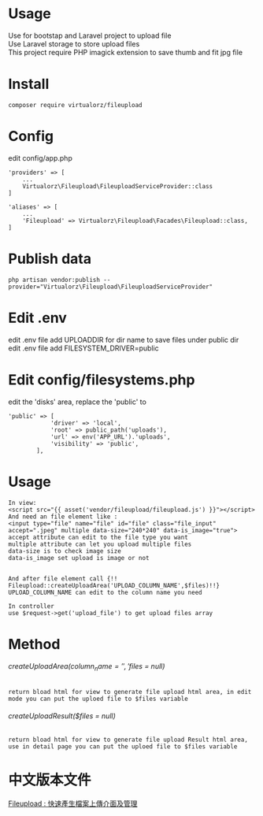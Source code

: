 # Usage
Use for bootstap and Laravel project to upload file <br />
Use Laravel storage to store upload files <br />
This project require PHP imagick extension to save thumb and fit jpg file

# Install
    composer require virtualorz/fileupload
    
# Config
edit config/app.php
    
    'providers' => [
        ...
        Virtualorz\Fileupload\FileuploadServiceProvider::class
    ]
    
    'aliases' => [
        ...
        'Fileupload' => Virtualorz\Fileupload\Facades\Fileupload::class,
    ]
   
# Publish data
    php artisan vendor:publish --provider="Virtualorz\Fileupload\FileuploadServiceProvider"
    
# Edit .env
edit .env file add UPLOADDIR for dir name to save files under public dir <br>
edit .env file add FILESYSTEM_DRIVER=public

# Edit config/filesystems.php
edit the 'disks' area, replace the 'public' to 

    'public' => [
                'driver' => 'local',
                'root' => public_path('uploads'),
                'url' => env('APP_URL').'uploads',
                'visibility' => 'public',
            ],

# Usage
    In view:
    <script src="{{ asset('vendor/fileupload/fileupload.js') }}"></script>
    And need an file element like :
    <input type="file" name="file" id="file" class="file_input" accept=".jpeg" multiple data-size="240*240" data-is_image="true">
    accept attribute can edit to the file type you want
    multiple attribute can let you upload multiple files
    data-size is to check image size
    data-is_image set upload is image or not
    
    
    And after file element call {!! Fileupload::createUploadArea('UPLOAD_COLUMN_NAME',$files)!!}
    UPLOAD_COLUMN_NAME can edit to the column name you need
    
    In controller
    use $request->get('upload_file') to get upload files array
    
# Method

###### createUploadArea($column_name = '','$files = null)
`return bload html for view to generate file upload html area, in edit mode you can put the uploed file to $files variable`
   
###### createUploadResult($files = null)
`return bload html for view to generate file upload Result html area, use in detail page you can put the uploed file to $files variable`
      

# 中文版本文件
[Fileupload : 快速產生檔案上傳介面及管理](http://www.alvinchen.club/2019/07/03/%e4%bd%9c%e5%93%81laravel-package-fileupload-%e5%bf%ab%e9%80%9f%e7%94%a2%e7%94%9f%e6%aa%94%e6%a1%88%e4%b8%8a%e5%82%b3%e4%bb%8b%e9%9d%a2%e5%8f%8a%e7%ae%a1%e7%90%86/)
